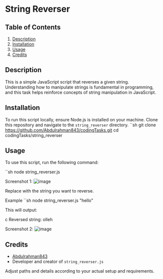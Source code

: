 # String Reverser

## Table of Contents
1. [Description](#description)
2. [Installation](#installation)
3. [Usage](#usage)
4. [Credits](#credits)

## Description
This is a simple JavaScript script that reverses a given string. Understanding how to manipulate strings is fundamental in programming, and this task helps reinforce concepts of string manipulation in JavaScript.

## Installation
To run this script locally, ensure Node.js is installed on your machine. Clone this repository and navigate to the `string_reverser` directory.
``sh
git clone https://github.com/Abdulrahman843/codingTasks.git
cd codingTasks/string_reverser

## Usage 
To use this script, run the following command:

``sh
node string_reverser.js <string>

Screenshot 1:
![image](https://github.com/Abdulrahman843/codingTasks/assets/165313776/8e6218a1-7d86-4915-bf14-a3a96fb1ff7c)

Replace <string> with the string you want to reverse.

Example
``sh
node string_reverser.js "hello"

This will output:

c
Reversed string: olleh

Screenshot 2:
![image](https://github.com/Abdulrahman843/codingTasks/assets/165313776/9ad96ba1-3a26-4d88-94dd-c99e24870515)

## Credits
- [Abdulrahman843](https://github.com/Abdulrahman843)
- Developer and creator of `string_reverser.js`

Adjust paths and details according to your actual setup and requirements.




























